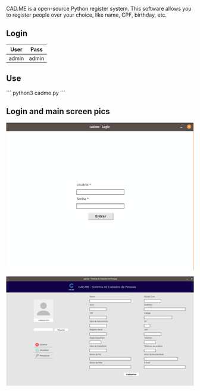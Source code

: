 CAD.ME is a open-source Python register system. This software allows you to register people over your choice, like name, CPF, birthday, etc. 

## Login

| User   | Pass   |
| ------ |:------:|
| admin  | admin  |

## Use 

´´´
python3 cadme.py
´´´

## Login and main screen pics

![Login screen.](/assets/login_screen.jpg "Login screen.")

![Main screen.](/assets/main_screen.jpg "Main screen.")

